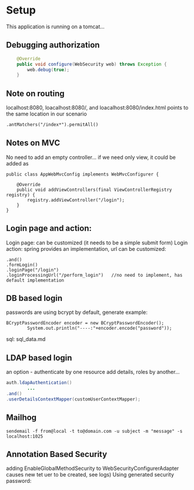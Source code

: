 Setup
=
This application is running on a tomcat...  


Debugging authorization
-
```java
    @Override
    public void configure(WebSecurity web) throws Exception {
        web.debug(true);
    }
```

Note on routing
-
localhost:8080, loacalhost:8080/, and loacalhost:8080/index.html points to the same location in our scenario
```xml
.antMatchers("/index*").permitAll()
```

Notes on MVC
-
No need to add an empty controller... if we need only view, it could be added as
```
public class AppWebMvcConfig implements WebMvcConfigurer {

    @Override
    public void addViewControllers(final ViewControllerRegistry registry) {
        registry.addViewController("/login");
    }
}
```

Login page and action:
-
Login page: can be customized (it needs to be a simple submit form)
Login action: spring provides an implementation, url can be customized:
```
.and()
.formLogin()
.loginPage("/login")
.loginProcessingUrl("/perform_login")   //no need to implement, has default implementation
```
DB based login
-
passwords are using bcrypt by default, generate example:
```
BCryptPasswordEncoder encoder = new BCryptPasswordEncoder();
        System.out.println("----:"+encoder.encode("password"));

```
sql: sql_data.md


LDAP based login
-
an option - authenticate by one resource
add details, roles by another...


```java
auth.ldapAuthentication()
        ...
.and()
.userDetailsContextMapper(customUserContextMapper);
```

Mailhog
-
```
sendemail -f from@local -t to@domain.com -u subject -m "message" -s localhost:1025
```


Annotation Based Security
-
adding EnableGlobalMethodSecurity to WebSecurityConfigurerAdapter causes new tet uer to be created, see logs)
Using generated security password:




